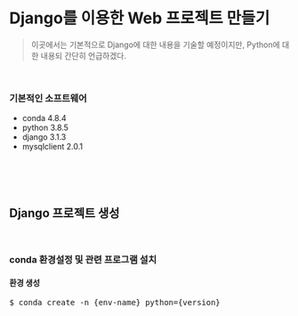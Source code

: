 # Django를 이용한 Web 프로젝트 만들기

> 이곳에서는 기본적으로 Django에 대한 내용을 기술할 예정이지만, Python에 대한 내용되 간단히 언급하겠다.

<br/>

### 기본적인 소프트웨어 
* conda 4.8.4
* python 3.8.5
* django 3.1.3
* mysqlclient 2.0.1

<br/><br/><br/>

## Django 프로젝트 생성
<br/>

### conda 환경설정 및 관련 프로그램 설치
#### 환경 생성
<pre>$ conda create -n {env-name} python={version}</pre>

